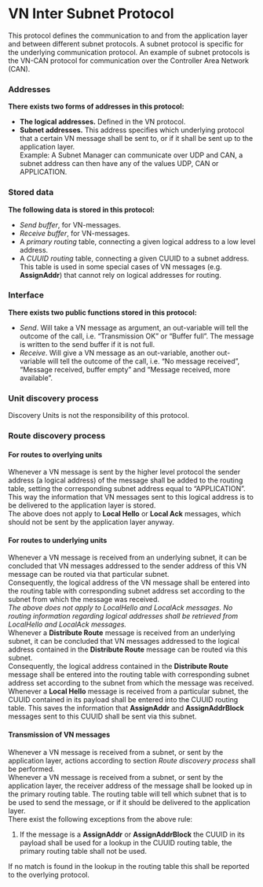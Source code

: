 VN Inter Subnet Protocol
==========================
This protocol defines the communication to and from the application layer and between different subnet protocols.
A subnet protocol is specific for the underlying communication protocol. An example of subnet protocols is the VN-CAN protocol for communication over the Controller Area Network (CAN).

### Addresses
**There exists two forms of addresses in this protocol:**
  * **The logical addresses.**  Defined in the VN protocol.
  * **Subnet addresses.** This address specifies which underlying protocol that a certain VN message shall be sent to, or if it shall be sent up to the application layer. <br/>
Example: A Subnet Manager can communicate over UDP and CAN, a subnet address can then have any of the values  UDP, CAN or APPLICATION.

### Stored data
**The following data is stored in this protocol:**
  * *Send buffer*, for VN-messages.
  * *Receive buffer*, for VN-messages.
  * A *primary routing* table, connecting a given logical address to a low level
    address.
  * A *CUUID routing* table, connecting a given CUUID to a subnet address. This
    table is used in some special cases of VN messages (e.g. **AssignAddr**)
    that cannot rely on logical addresses for routing.


### Interface
**There exists two public functions stored in this protocol:**
  * *Send*. Will take a VN message as argument, an out-variable will tell the
    outcome of the call, i.e. “Transmission OK” or “Buffer full”. The message
    is written to the send buffer if it is not full.
  * *Receive*. Will give a VN message as an out-variable, another out-variable
    will tell the outcome of the call, i.e. “No message received”, “Message
    received, buffer empty” and “Message received, more available”.

### Unit discovery process

Discovery Units is not the responsibility of this protocol.

### Route discovery process

#### For routes to overlying units
Whenever a VN message is sent by the higher level protocol the sender address (a logical address) of the message shall be added to the routing table, setting the corresponding subnet address equal to “APPLICATION”. This way the information that VN messages sent to this logical address is to be delivered to the application layer is stored. <br/>
The above does not apply to **Local Hello** or **Local Ack** messages, which should not be sent by the application layer anyway.

#### For routes to underlying units
Whenever a VN message is received from an underlying subnet, it can be concluded that VN messages addressed to the sender address of this VN message can be routed via that particular subnet.  <br/>
Consequently, the logical address of the VN message shall be entered into the routing table with corresponding subnet address set according to the subnet from which the message was received. <br/>
*The above does not apply to LocalHello and LocalAck messages. No routing information regarding logical addresses shall be retrieved from LocalHello and LocalAck messages.* <br/>
Whenever a **Distribute Route** message is received from an underlying subnet, it can be concluded that VN messages addressed to the logical address contained in the **Distribute Route** message can be routed via this subnet. <br/>
Consequently, the logical address contained in the **Distribute Route** message shall be entered into the routing table with corresponding subnet address set according to the subnet from which the message was received. <br/>
Whenever a **Local Hello** message is received from a particular subnet, the CUUID contained in its payload shall be entered into the CUUID routing table. This saves the information that **AssignAddr** and **AssignAddrBlock** messages sent to this CUUID shall be sent via this subnet.

#### Transmission of VN messages
Whenever a VN message is received from a subnet, or sent by the application layer, actions according to section *Route discovery process* shall be performed. <br/>
Whenever a VN message is received from a subnet, or sent by the application layer, the receiver address of the message shall be looked up in the primary routing table. The routing table will tell which subnet that is to be used to send the message, or if it should be delivered to the application layer.  <br/>
There exist the following exceptions from the above rule:

1. If the message is a **AssignAddr** or **AssignAddrBlock** the CUUID in its payload shall be used for a lookup in the CUUID routing table, the primary routing table shall not be used.

If no match is found in the lookup in the routing table this shall be reported to the overlying protocol.

